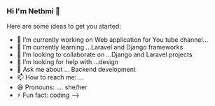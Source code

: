 ### Hi I'm Nethmi 👋


Here are some ideas to get you started:

- 🔭 I’m currently working on  Web application for You tube channel...
- 🌱 I’m currently learning ...Laravel and Django frameworks
- 👯 I’m looking to collaborate on ...Django and Laravel projects
- 🤔 I’m looking for help with ...design
- 💬 Ask me about ... Backend development
- 📫 How to reach me: ...
- 😄 Pronouns: .... she/her
- ⚡ Fun fact: coding
-->

